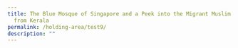 ```yaml
---
title: The Blue Mosque of Singapore and a Peek into the Migrant Muslim Community
  from Kerala
permalink: /holding-area/test9/
description: ""
---
```

